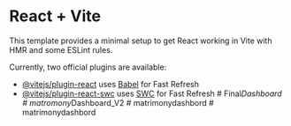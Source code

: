 # React + Vite

This template provides a minimal setup to get React working in Vite with HMR and some ESLint rules.

Currently, two official plugins are available:

- [@vitejs/plugin-react](https://github.com/vitejs/vite-plugin-react/blob/main/packages/plugin-react/README.md) uses [Babel](https://babeljs.io/) for Fast Refresh
- [@vitejs/plugin-react-swc](https://github.com/vitejs/vite-plugin-react-swc) uses [SWC](https://swc.rs/) for Fast Refresh
#   F i n a l _ D a s h b o a r d  
 #   m a t r o m o n y _ D a s h b o a r d _ V 2  
 #   m a t r i m o n y d a s h b o r d  
 #   m a t r i m o n y d a s h b o r d  
 